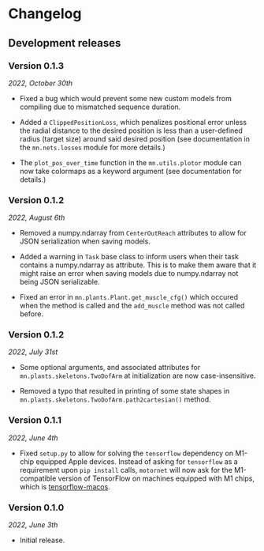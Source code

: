 # Changelog

## Development releases

### <font size="4">Version 0.1.3</font>
*2022, October 30th*
- Fixed a bug which would prevent some new custom models from compiling due to mismatched sequence duration.

- Added a `ClippedPositionLoss`, which penalizes positional error unless the radial distance to the desired position is
less than a user-defined radius (target size) around said desired position (see documentation in the `mn.nets.losses`
module for more details.)

- The `plot_pos_over_time` function in the `mn.utils.plotor` module can now take colormaps as a keyword argument (see
documentation for details.)


### <font size="4">Version 0.1.2</font>
*2022, August 6th*
- Removed a numpy.ndarray from `CenterOutReach` attributes to allow for JSON serialization when saving models.

- Added a warning in `Task` base class to inform users when their task contains a numpy.ndarray as attribute. This is 
to make them aware that it might raise an error when saving models due to numpy.ndarray not being JSON serializable.

- Fixed an error in `mn.plants.Plant.get_muscle_cfg()` which occured when the method is called and  the `add_muscle` 
method was not called before. 


### <font size="4">Version 0.1.2</font>
*2022, July 31st*
- Some optional arguments, and associated attributes for `mn.plants.skeletons.TwoDofArm` at initialization are now 
case-insensitive.

- Removed a typo that resulted in printing of some state shapes in `mn.plants.skeletons.TwoDofArm.path2cartesian()` 
method.


### <font size="4">Version 0.1.1</font>
*2022, June 4th*
- Fixed `setup.py` to allow for solving the `tensorflow` dependency on M1-chip equipped Apple devices. Instead of asking
for `tensorflow` as a requirement upon `pip install` calls, `motornet` will now ask for the M1-compatible version of 
TensorFlow on machines equipped with M1 chips, which is [tensorflow-macos](https://pypi.org/project/tensorflow-macos/).


### <font size="4">Version 0.1.0</font>
*2022, June 3th*
- Initial release.